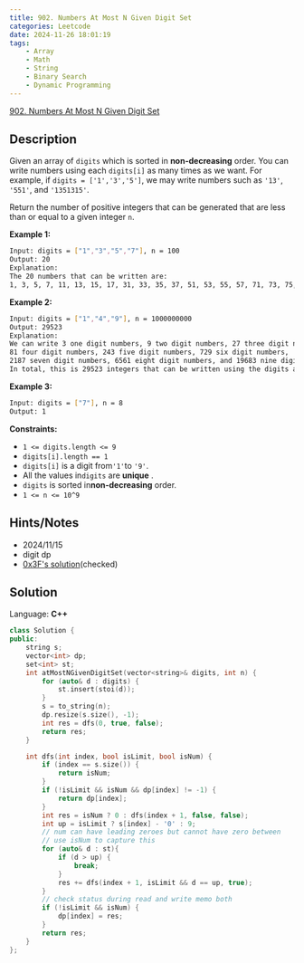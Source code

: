 ```yaml
---
title: 902. Numbers At Most N Given Digit Set
categories: Leetcode
date: 2024-11-26 18:01:19
tags:
    - Array
    - Math
    - String
    - Binary Search
    - Dynamic Programming
---
```


[902. Numbers At Most N Given Digit Set](https://leetcode.com/problems/numbers-at-most-n-given-digit-set/description/)

## Description

Given an array of `digits` which is sorted in **non-decreasing**  order. You can write numbers using each `digits[i]` as many times as we want. For example, if `digits = ['1','3','5']`, we may write numbers such as `'13'`, `'551'`, and `'1351315'`.

Return the number of positive integers that can be generated that are less than or equal to a given integer `n`.

**Example 1:**

```bash
Input: digits = ["1","3","5","7"], n = 100
Output: 20
Explanation:
The 20 numbers that can be written are:
1, 3, 5, 7, 11, 13, 15, 17, 31, 33, 35, 37, 51, 53, 55, 57, 71, 73, 75, 77.
```

**Example 2:**

```bash
Input: digits = ["1","4","9"], n = 1000000000
Output: 29523
Explanation:
We can write 3 one digit numbers, 9 two digit numbers, 27 three digit numbers,
81 four digit numbers, 243 five digit numbers, 729 six digit numbers,
2187 seven digit numbers, 6561 eight digit numbers, and 19683 nine digit numbers.
In total, this is 29523 integers that can be written using the digits array.
```

**Example 3:**

```bash
Input: digits = ["7"], n = 8
Output: 1
```

**Constraints:**

- `1 <= digits.length <= 9`
- `digits[i].length == 1`
- `digits[i]` is a digit from`'1'`to `'9'`.
- All the values in`digits` are **unique** .
- `digits` is sorted in**non-decreasing**  order.
- `1 <= n <= 10^9`

## Hints/Notes

- 2024/11/15
- digit dp
- [0x3F's solution](https://leetcode.cn/problems/numbers-at-most-n-given-digit-set/solutions/1900101/shu-wei-dp-tong-yong-mo-ban-xiang-xi-zhu-e5dg/)(checked)

## Solution

Language: **C++**

```C++
class Solution {
public:
    string s;
    vector<int> dp;
    set<int> st;
    int atMostNGivenDigitSet(vector<string>& digits, int n) {
        for (auto& d : digits) {
            st.insert(stoi(d));
        }
        s = to_string(n);
        dp.resize(s.size(), -1);
        int res = dfs(0, true, false);
        return res;
    }

    int dfs(int index, bool isLimit, bool isNum) {
        if (index == s.size()) {
            return isNum;
        }
        if (!isLimit && isNum && dp[index] != -1) {
            return dp[index];
        }
        int res = isNum ? 0 : dfs(index + 1, false, false);
        int up = isLimit ? s[index] - '0' : 9;
        // num can have leading zeroes but cannot have zero between
        // use isNum to capture this
        for (auto& d : st){
            if (d > up) {
                break;
            }
            res += dfs(index + 1, isLimit && d == up, true);
        }
        // check status during read and write memo both
        if (!isLimit && isNum) {
            dp[index] = res;
        }
        return res;
    }
};
```
